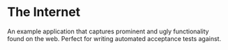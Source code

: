 # The Internet

An example application that captures prominent and ugly functionality found on the web. Perfect for writing automated acceptance tests against.
